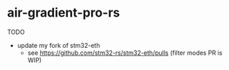 # air-gradient-pro-rs

TODO
* update my fork of stm32-eth
  - see https://github.com/stm32-rs/stm32-eth/pulls (filter modes PR is WIP)

